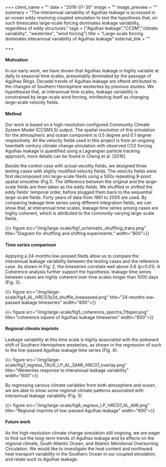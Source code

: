 +++
client_name = ""
date = "2016-07-30"
image = ""
image_preview = ""
summary = "The interannual variability of Agulhas leakage is accessed in an ocean eddy resolving coupled simulation to test the hypothesis that, on such timescales large-scale forcing dominates leakage variability, regardless of eddy structures."
tags = ["Agulhas leakage","CCSM","climate variability", "westerlies", "wind forcing"]
title = "Large-scale forcing dominates interannual variability of Agulhas leakage"
external_link = ""

+++

#### Motivation
In our early work, we have shown that Agulhas leakage is highly variable at daily to seasonal time scales, presumably dominated by the passage of Agulhas Rings. Decadal trends of Agulhas leakage are oftend attributed to the changes of Southern Hemisphere westerlies by previous studies. We hypothesize that, at interannual time scales, leakage variability is constrained by large-scale wind forcing, minifesting itself as changing large-scale velocity fields. 

#### Method
Our work is based on a high-resolution configured Community Climate System Model (CCSM3.5) output. The spatial resolution of this simulation for the atmospheric and ocean component is 0.5 degree and 0.1 degree respectively. All the velocity fields used in this project is from an ongoing twentieth century climate change simulation with observed CO2 forcing. Agulhas leakage is quantified using a Lagrangian particle tracking approach, more details can be found in Cheng et al. [2016]. 

Beside the control case with actual vecolity fields, we designed three testing cases with slighly modified velocity fields. The velocity fields were first decomposed into large-scale fileds using a 500x repeating 9-point spatial smoother (Fig.1). The difference between the original and the large-scale fields are then taken as the eddy-fields. We shuffled or shifted the eddy fields' temporal order, before plugged them back to the sequential large-scale fields. Forty years of data from 1961 to 2000 are used. By comparing leakage time series using different integration fields, we can show that, at interannual time scales, leakage time series among cases are highly coherent, which is attributed to the commonly-varying large-scale fields. 

{{< figure src="/img/large-scale/fig1_schematic_shuffling_trans.png" title="Diagram for shuffling and shifting experiments." width="800">}}


#### Time series comparison 

Applying a 24-months low-possed fileds allow us to compare the interannual leakage variability between the testing cases and the reference case. As shown in Fig. 2, the timeseries correlate well above 0.6 (p<0.01). A Coherence analysis further support the hypothesis: leakage time series between cases are highly coherent over time scales longer than 1000 days (Fig. 3).

{{< figure src="/img/large-scale/fig4_AL_HRC07p2d_shuffle_lowpassed.png" title="24-months low-passed leakage timeseries" width="600">}}

{{< figure src="/img/large-scale/fig5_coherence_spectra_11taper.png" title="coherence square of Agulhas leakage timeseries" width="600">}}


#### Regional climate imprints

Leakage variability at this time scale is highly associated with the poleward shift of Southern Hemisphere westerlies, as shown in the regression of such to the low-passed Agulhas leakage time series (Fig. 4).

{{< figure src="/img/large-scale/fig7_regress_TAUX_LP_AL_SAMI_HRC07_overlay.png" title="Westerlies response to interannual leakage variability" width="600">}}

By regressing various climate variables from both atmosphere and ocean, we are able to show some regional climate patterns associated with interannual leakage variability (Fig. 5)

{{< figure src="/img/large-scale/fig8_regress_LP_HRC07_AL_All6.png" title="Regional imprints of low-passed Agulhas leakage" width="600">}}


#### Future work

As the high-resolution climate change simulation still ongoing, we are eager to find out the long-term trends of Agulhas leakage and its effects on the regional climate, South Atlantic Ocean, and Atlantic Meridional Overturning Circulation. We would like to investigate the heat content and northward heat transport variability in the Southern Ocean in our coupled simulation, and relate such to Agulhas leakage. 